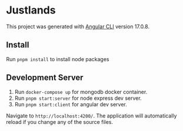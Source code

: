 # Justlands

This project was generated with [Angular CLI](https://github.com/angular/angular-cli) version 17.0.8.

## Install

Run `pnpm install` to install node packages

## Development Server

1. Run `docker-compose up` for mongodb docker container.
2. Run `pnpm start:server` for node express dev server.
3. Run `pnpm start:client` for angular dev server.

Navigate to `http://localhost:4200/`. The application will automatically reload if you change any of the source files.
